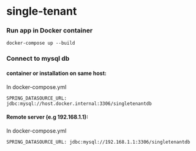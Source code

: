 ﻿# single-tenant

### Run app in Docker container
`docker-compose up --build`

### Connect to mysql db 
#### container or installation on same host:
In docker-compose.yml
```
SPRING_DATASOURCE_URL: jdbc:mysql://host.docker.internal:3306/singletenantdb
```
#### Remote server (e.g 192.168.1.1):
In docker-compose.yml
```
SPRING_DATASOURCE_URL: jdbc:mysql://192.168.1.1:3306/singletenantdb
```
